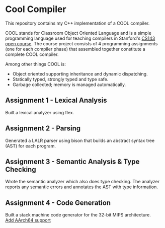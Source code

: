 # Cool Compiler

This repository contains my C++ implementation of a COOL compiler.

COOL stands for Classroom Object Oriented Language and is a simple programming language used for teaching compilers in Stanford's [CS143 open course](https://lagunita.stanford.edu/courses/Engineering/Compilers/Fall2014/about). The course project consists of 4 programming assignments (one for each compiler phase) that assembled together constitute a complete COOL compiler.

Among other things COOL is:

* Object oriented supporting inheritance and dynamic dispatching.
* Statically typed, strongly typed and type safe.
* Garbage collected; memory is managed automatically.


## Assignment 1 - Lexical Analysis

Built a lexical analyzer using flex.

## Assignment 2 - Parsing

Generated a LALR parser using bison that builds an abstract syntax tree (AST) for each program.

## Assignment 3 - Semantic Analysis & Type Checking

Wrote the semantic analyzer which also does type checking.
The analyzer reports any semantic errors and annotates the AST with type information.

## Assignment 4 - Code Generation

Built a stack machine code generator for the 32-bit MIPS architecture.\
[Add AArch64 support](https://github.com/tingwei628/cool-compiler-1/blob/tingwei628-aarch64/doc/aarch64.md)
